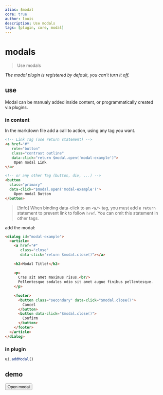 ```yaml
---
alias: $modal
core: true
author: louis
description: Use modals
tags: [plugin, core, modal]
---
```

# modals

> Use modals

*The modal plugin is registered by default, you can't turn it off.*

## use

Modal can be manualy added inside content, or programmatically created via plugins.

### in content

In the markdown file add a call to action, using any tag you want.

```html
<!-- Link Tag (use return statement) -->
<a href="#" 
   role="button" 
   class="contrast outline" 
   data-click="return $modal.open('modal-example')">
	Open modal Link
</a>

<!-- or any other Tag (button, div, ...) -->
<button 
  class="primary" 
  data-click="$modal.open('modal-example')">
	Open modal Button
</button>
```

> [!info]
> When binding data-click to an `<a/>` tag, you must add a `return` statement to prevent link to follow `href`. You can omit this statement in other tags.

add the modal:

```html
<dialog id="modal-example">
  <article>
	<a href="#" 
	   class="close" 
	   data-click="return $modal.close()"></a>
	   
	<h2>Modal Title!</h2>
	
	<p>
	  Cras sit amet maximus risus.<br/>
	  Pellentesque sodales odio sit amet augue finibus pellentesque.
	</p>
	
	<footer>
	  <button class="secondary" data-click="$modal.close()">
		Cancel
	  </button>
	  <button data-click="$modal.close()">
		Confirm
	  </button>
	</footer>
  </article>
</dialog>
```

### in plugin

```js
ui.addModal()
```


## demo

<button class="contrast outline" data-click="$modal.open('modal-example')">Open modal</button>
<!-- Modal -->
<dialog id="modal-example">
  <article>
	<a href="#" class="close" data-click="return $modal.close()"></a>
	<h2 class="noprocess">Modal Title!</h2>
	<p>
	  Cras sit amet maximus risus.<br/>
	  Pellentesque sodales odio sit amet augue finibus pellentesque.
	</p>
	<footer>
	  <button class="secondary" data-click="$modal.close()">
		Cancel
	  </button>
	  <button data-click="$modal.close()">
		Confirm
	  </button>
	</footer>
  </article>
</dialog>

